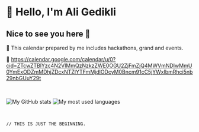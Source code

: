 # 👋 Hello, I'm Ali Gedikli

## Nice to see you here 👋

📅 This calendar prepared by me includes hackathons, grand and events.

👾 https://calendar.google.com/calendar/u/0?cid=ZTcwZTBlYzc4N2VlMmQzNzkzZWE0OGU2ZjFmZjQ4MWVmNDIwMmU0YmExODZmMDhjZDcxNTZlYTFmMjdlODcyM0Bncm91cC5jYWxlbmRhci5nb29nbGUuY29t






<br>


<span><img src="https://github-readme-stats.vercel.app/api?username=aligedikli&theme=transparent&hide_border=true&hide=issues&show_icons=true&include_all_commits=true" alt="My GitHub stats" align="center"></span>
<span><img src="https://github-readme-stats.vercel.app/api/top-langs?username=aligedikli&theme=transparent&hide_border=true&hide=html&layout=compact&langs_count=6&card_width=275" alt="My most used languages" align="center"></span>


<br>


`// THIS IS JUST THE BEGINNING.` 
